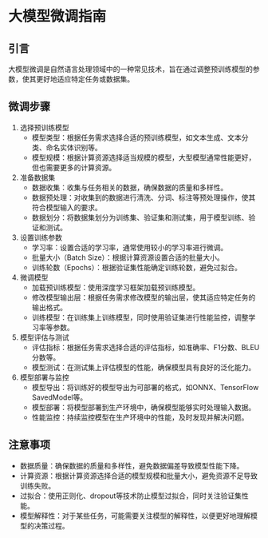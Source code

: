 # 大模型微调指南
## 引言
大模型微调是自然语言处理领域中的一种常见技术，旨在通过调整预训练模型的参数，使其更好地适应特定任务或数据集。
## 微调步骤
1. 选择预训练模型
   - 模型类型：根据任务需求选择合适的预训练模型，如文本生成、文本分类、命名实体识别等。
   - 模型规模：根据计算资源选择适当规模的模型，大型模型通常性能更好，但也需要更多的计算资源。
2. 准备数据集
   - 数据收集：收集与任务相关的数据，确保数据的质量和多样性。
   - 数据预处理：对收集到的数据进行清洗、分词、标注等预处理操作，使其符合模型输入的要求。
   - 数据划分：将数据集划分为训练集、验证集和测试集，用于模型训练、验证和测试。
3. 设置训练参数
   - 学习率：设置合适的学习率，通常使用较小的学习率进行微调。
   - 批量大小（Batch Size）：根据计算资源设置合适的批量大小。
   - 训练轮数（Epochs）：根据验证集性能确定训练轮数，避免过拟合。
4. 微调模型
   - 加载预训练模型：使用深度学习框架加载预训练模型。
   - 修改模型输出层：根据任务需求修改模型的输出层，使其适应特定任务的输出格式。
   - 训练模型：在训练集上训练模型，同时使用验证集进行性能监控，调整学习率等参数。
5. 模型评估与测试
   - 评估指标：根据任务需求选择合适的评估指标，如准确率、F1分数、BLEU分数等。
   - 模型测试：在测试集上评估模型的性能，确保模型具有良好的泛化能力。
6. 模型部署与监控
   - 模型导出：将训练好的模型导出为可部署的格式，如ONNX、TensorFlow SavedModel等。
   - 模型部署：将模型部署到生产环境中，确保模型能够实时处理输入数据。
   - 性能监控：持续监控模型在生产环境中的性能，及时发现并解决问题。
## 注意事项
- 数据质量：确保数据的质量和多样性，避免数据偏差导致模型性能下降。
- 计算资源：根据计算资源选择合适的模型规模和批量大小，避免资源不足导致训练失败。
- 过拟合：使用正则化、dropout等技术防止模型过拟合，同时关注验证集性能。
- 模型解释性：对于某些任务，可能需要关注模型的解释性，以便更好地理解模型的决策过程。